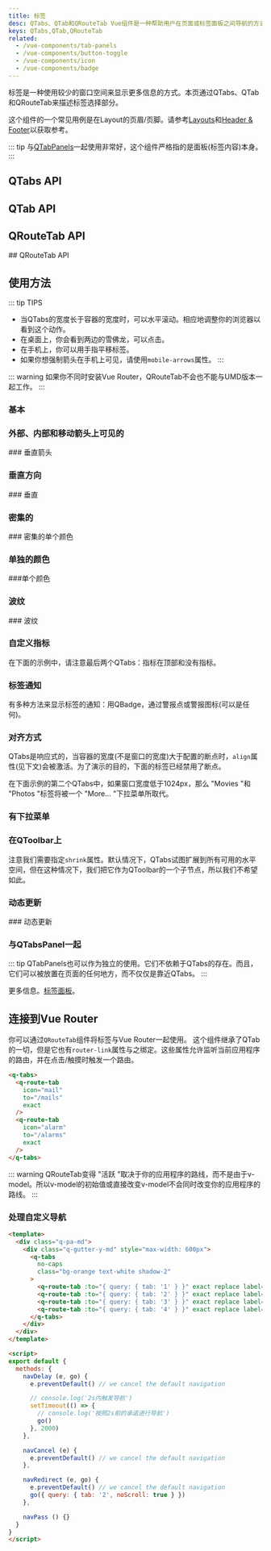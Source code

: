 ```yaml
---
title: 标签
desc: QTabs、QTab和QRouteTab Vue组件是一种帮助用户在页面或标签面板之间导航的方式。
keys: QTabs,QTab,QRouteTab
related:
  - /vue-components/tab-panels
  - /vue-components/button-toggle
  - /vue-components/icon
  - /vue-components/badge
---
```

标签是一种使用较少的窗口空间来显示更多信息的方式。本页通过QTabs、QTab和QRouteTab来描述标签选择部分。

这个组件的一个常见用例是在Layout的页眉/页脚。请参考[Layouts](/layout/layout)和[Header & Footer](/layout/header-and-footer#example--playing-with-qtabs)以获取参考。

::: tip
与[QTabPanels](/vue-components/tab-panels)一起使用非常好，这个组件严格指的是面板(标签内容)本身。
:::

## QTabs API

<doc-api file="QTabs" />

## QTab API

<doc-api file="QTab" />

## QRouteTab API

<doc-api file="QRouteTab" /> ## QRouteTab API

## 使用方法

::: tip TIPS
* 当QTabs的宽度长于容器的宽度时，可以水平滚动。相应地调整你的浏览器以看到这个动作。
* 在桌面上，你会看到两边的雪佛龙，可以点击。
* 在手机上，你可以用手指平移标签。
* 如果你想强制箭头在手机上可见，请使用`mobile-arrows`属性。
:::

::: warning
如果你不同时安装Vue Router，QRouteTab不会也不能与UMD版本一起工作。
:::

### 基本

<doc-example title="基本" file="QTabs/Basic" />

### 外部、内部和移动箭头上可见的

<doc-example title="移动箭头的外侧、内侧和可见性" file="QTabs/ArrowsModifiers" /> ### 垂直箭头

### 垂直方向

<doc-example title="垂直(使用QSplitter的示例)" file="QTabs/Vertical" /> ### 垂直

### 密集的

<doc-example title="密集" file="QTabs/Dense" /> ### 密集的单个颜色

### 单独的颜色

<doc-example title="单个颜色" file="QTabs/IndividualColor" /> ###单个颜色

### 波纹

<doc-example title="无波纹和自定义波纹颜色" file="QTabs/Ripples" /> ### 波纹

### 自定义指标

在下面的示例中，请注意最后两个QTabs：指标在顶部和没有指标。

<doc-example title="自定义指标" file="QTabs/CustomIndicator" />

### 标签通知

有多种方法来显示标签的通知：用QBadge，通过警报点或警报图标(可以是任何)。

<doc-example title="标签通知" file="QTabs/Notifying" />

### 对齐方式

QTabs是响应式的，当容器的宽度(不是窗口的宽度)大于配置的断点时，`align`属性(见下文)会被激活。为了演示的目的，下面的标签已经禁用了断点。

<doc-example title="对齐" file="QTabs/Alignment" />

在下面示例的第二个QTabs中，如果窗口宽度低于1024px，那么 "Movies "和 "Photos "标签将被一个 "More... "下拉菜单所取代。

### 有下拉菜单

<doc-example title="有下拉菜单" file="QTabs/Dropdown" />

### 在QToolbar上

注意我们需要指定`shrink`属性。默认情况下，QTabs试图扩展到所有可用的水平空间，但在这种情况下，我们把它作为QToolbar的一个子节点，所以我们不希望如此。

<doc-example title="QToolbar中的标签" file="QTabs/TabsInToolbar" />

### 动态更新

<doc-example title="动态标签" file="QTabs/DynamicTabs" /> ### 动态更新

### 与QTabsPanel一起

::: tip
QTabPanels也可以作为独立的使用。它们不依赖于QTabs的存在。而且，它们可以被放置在页面的任何地方，而不仅仅是靠近QTabs。
:::

<doc-example title="带有标签面板的标签" file="QTabs/TabsWithTabpanels" />

更多信息。[标签面板](/vue-components/tab-panels)。

## 连接到Vue Router
你可以通过`QRouteTab`组件将标签与Vue Router一起使用。
这个组件继承了QTab的一切，但是它也有`router-link`属性与之绑定。这些属性允许监听当前应用程序的路由，并在点击/触摸时触发一个路由。

```html
<q-tabs>
  <q-route-tab
    icon="mail"
    to="/mails"
    exact
  />
  <q-route-tab
    icon="alarm"
    to="/alarms"
    exact
  />
</q-tabs>
```

::: warning
QRouteTab变得 "活跃 "取决于你的应用程序的路线，而不是由于v-model。所以v-model的初始值或直接改变v-model不会同时改变你的应用程序的路线。
:::

### 处理自定义导航

```html
<template>
  <div class="q-pa-md">
    <div class="q-gutter-y-md" style="max-width: 600px">
      <q-tabs
        no-caps
        class="bg-orange text-white shadow-2"
      >
        <q-route-tab :to="{ query: { tab: '1' } }" exact replace label="Activate in 2s" @click="navDelay" />
        <q-route-tab :to="{ query: { tab: '2' } }" exact replace label="Do nothing" @click="navCancel" />
        <q-route-tab :to="{ query: { tab: '3' } }" exact replace label="Navigate to the second tab" @click="navRedirect" />
        <q-route-tab :to="{ query: { tab: '4' } }" exact replace label="Navigate immediatelly" @click="navPass" />
      </q-tabs>
    </div>
  </div>
</template>

<script>
export default {
  methods: {
    navDelay (e, go) {
      e.preventDefault() // we cancel the default navigation

      // console.log('2s内触发导航')
      setTimeout(() => {
        // console.log('按照2s前的承诺进行导航')
        go()
      }, 2000)
    },

    navCancel (e) {
      e.preventDefault() // we cancel the default navigation
    },

    navRedirect (e, go) {
      e.preventDefault() // we cancel the default navigation
      go({ query: { tab: '2', noScroll: true } })
    },

    navPass () {}
  }
}
</script>
```
